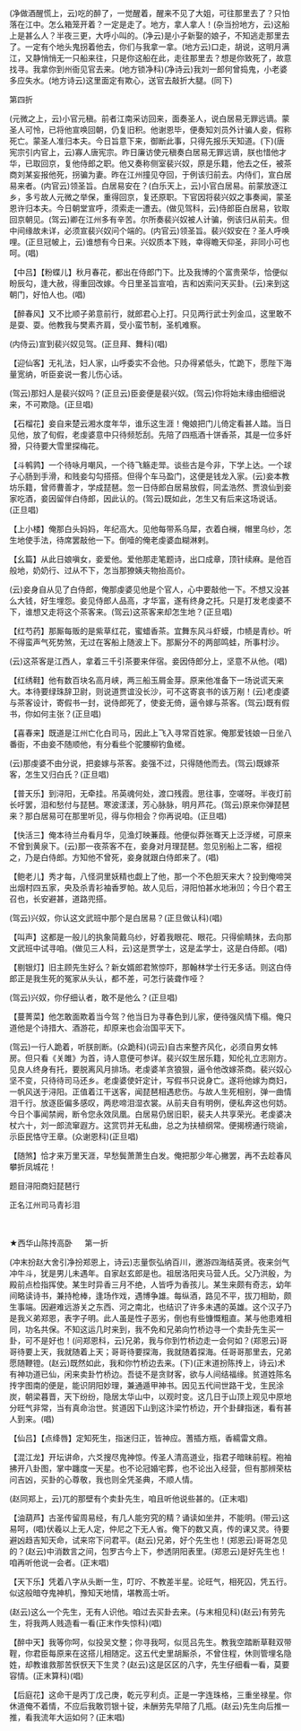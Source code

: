 <!-- { "loadSidebar": true } -->
(净做酒醒慌上，云)吃的醉了，一觉醒着，醒来不见了大姐，可往那里去了？只怕落在江中。怎么箱笼开着？一定是走了。地方，拿人拿人！(杂当扮地方，云)这船上是甚么人？半夜三更，大呼小叫的。(净云)是小子新娶的娘子，不知逃走那里去了。一定有个地头鬼拐着他去，你们与我拿一拿。(地方云)口走，胡说，这明月满江，又静悄悄无一只船来往，只是你这船在此，走往那里去？想是你致死了，故意找寻。我拿你到州衙见官去来。(地方锁净科)(净诗云)我刘一郎何曾捣鬼，小老婆多应失水。(地方诗云)这里面定有欺心，送官去敲折大腿。(同下)

第四折

(元微之上，云)小官元稹。前者江南采访回来，面奏圣人，说白居易无罪远谪。蒙圣人可怜，已将他宣唤回朝，仍复旧积。他谢恩毕，便奏知刘员外计骗人妾，假称死亡。蒙圣人准归本夫。今日旨意下来，御断此事，只得先报乐天知道。(下)(唐宪宗引内官上，云)寡人唐宪宗。昨日廉访使元稹奏白居易无罪远谪，朕也惜他才华，已取回京，复他侍郎之职。他又奏称侧室裴兴奴，原是乐籍，他去之任，被茶商刘某妄报他死，拐骗为妻。昨在江州撞见夺回，于例该归前去。内侍们，宣白居易来者。(内官云)领圣旨。白居易安在？(白乐天上，云)小官白居易。前蒙放逐江乡，多亏故人元微之举保，重得回京，复还原职。下官因将裴兴奴之事奏闻，蒙圣恩许归本夫。今日朝堂宣呼，须索走一遭去。(做见驾科，云)侍郎臣白居易，钦取回京朝见。(驾云)卿在江州多有辛苦。尔所奏裴兴奴被人计骗，例该归从前夫。但中间缘故未详，必须宣裴兴奴问个端的。(内官云)领圣旨。裴兴奴安在？圣人呼唤哩。(正旦冠帔上，云)谁想有今日来。兴奴质本下贱，幸得瞻天仰圣，非同小可也呵。(唱)

【中吕】【粉蝶儿】秋月春花，都出在侍郎门下。比及我博的个富贵荣华，恰便似盼辰勾，逢大赦，得重回改嫁。今日里圣旨宣咱，吉和凶索问天买卦。(云)来到这朝门，好怕人也。(唱)

【醉春风】又不比顺子弟意前行，就郎君心上打。只见两行武士列金瓜，这里敢不是耍、耍。他教我与樊素齐肩，受小蛮节制，圣机难察。

(内侍云)宣到裴兴奴见驾。(正旦拜、舞科)(唱)

【迎仙客】无礼法，妇人家，山呼委实不会他。只办得紧低头，忙跪下，愿陛下海量宽纳，听臣妾说一套儿伤心话。

(驾云)那妇人是裴兴奴吗？(正旦云)臣妾便是裴兴奴。(驾云)你将始末缘由细细说来，不可欺隐。(正旦唱)

【石榴花】妾自来楚云湘水度年华，谁乐这生涯！俺娘把门儿倚定看甚人踏。当日见他，放了旬假，老虔婆意中只待频悊刮。先陪了四瓶酒十饼香茶，其是一位多奸猾，只待要大雪里探梅花。

【斗鹌鹑】一个待咏月嘲风，一个待飞觞走斝。谈些古是今非，下学上达。一个球子心肠到手滑，和贱妾勾勾搭搭。但得个车马盈门，这便是钱龙入家。(云)妾本教坊乐籍，曾师曹善才，学成琵琶。忽一日侍郎白居易放假，同孟浩然、贾浪仙到妾家吃酒，妾因留伴白侍郎，因此认的。(驾云)既如此，怎生又有后来这场说话。(正旦唱)

【上小楼】俺那白头妈妈，年纪高大。见他每带系乌犀，衣着白襕，帽里乌纱，怎生地使手法，待席罢敲他一下。倒噎的俺老虔婆血糊淋剌。

【幺篇】从此日娘嗔女，妾爱他。爱他那走笔题诗，出口成章，顶针续麻。是他百般地，奶奶行、过从不下，怎当那獠姨夫物抬高价。

(云)妾身自从见了白侍郎，俺那虔婆见他是个官人，心中要敲他一下。不想又没甚么大钱，好生埋怨。妾见侍郎人品高，才华富，遂有终身之托。只是打发老虔婆不下，谁想又走将这个茶客来。(驾云)这茶客来却怎生地？(正旦唱)

【红芍药】那厮每贩的是紫草红花，蜜蜡香茶。宜舞东风斗虾蟆，巾帻是青纱。听不得蛮声气死势煞，无过在客船上随波上下。那厮分不的两部鸣蛙，所事村沙。

(云)这茶客是江西人，拿着三千引茶要来伴宿。妾因侍郎分上，坚意不从他。(唱)

【红绣鞋】他有数百块名高月峡，两三船玉屑金芽。原来他准备下一场说谎天来大。本待要绿珠辞卫尉，则说道贾谊没长沙，可不这寄哀书的该万剐！(云)老虔婆与茶客设计，寄假书一封，说侍郎死了，使妾无倚，逼令嫁与茶客。(驾云)既有假书，你如何主张？(正旦唱)

【喜春来】既道是江州亡化白司马，因此上飞入寻常百姓家。俺那爱钱娘一日坐八番衙，不由妾不随顺他，有分看些个驼腰柳钓鱼槎。

(云)那虔婆不由分说，把妾嫁与茶客。妾强不过，只得随他而去。(驾云)既嫁茶客，怎生又归白氏？(正旦唱)

【普天乐】到浔阳，无牵挂。吊英魂何处，渡口残霞。思往事，空嗟呀。半夜灯前长吁罢，泪和愁付与琵琶。寒波漾漾，芳心脉脉，明月芦花。(驾云)原来你弹琵琶来？那白居易可在那里听见，得与你相会？你再说咱。(正旦唱)

【快活三】俺本待兰舟看月华，见渔灯映蒹葭。他便似莽张骞天上泛浮槎，可原来不曾到黄泉下。(云)那一夜茶客不在，妾身对月理琵琶。忽见别船上二客，细视之，乃是白侍郎。方知他不曾死，妾身就跟白侍郎来了。(唱)

【鲍老儿】秀才每，八怪洞里妖精也觑上了他，那一个不色胆天来大？投到俺啼哭出烟村四五家，央及杀青衫袖香罗帕。故人见后，浔阳怕甚水地湫凹；今日个君王召也，长安避甚，道路兜搭。

(驾云)兴奴，你认这文武班中那个是白居易？(正旦做认科)(唱)

【叫声】这都是一般儿的执象简戴乌纱，好着我眼花、眼花。只得偷睛抹，去向那文武班中试寻咱。(做见三人科，云)这是贾学士，这是孟学士，这是白侍郎。(唱)

【剔银灯】旧主顾先生好么？新女婿郎君煞惊吓，那翰林学士行无多话。则这白侍郎正是我生死的冤家从头认，都不差，可怎行装聋作哑？

(驾云)兴奴，你仔细认者，敢不是他么？(正旦唱)

【蔓菁菜】他怎敢面欺着当今驾？他当日为寻春色到儿家，便待强风情下榻。俺只道他是个诗措大、酒游花，却原来也会治国平天下。

(驾云)一行人跪着，听朕剖断。(众跪科)(词云)自古来整齐风化，必须自男女帏房。但只看《关雎》为首，诗人意便可参详。裴兴奴生居乐籍，知伦礼立志刚方。见良人终身有托，要脱离风月排场。老虔婆羊贪狼狠，逼令他改嫁茶商。裴兴奴心坚不变，只待待司马还乡。老虔婆使奸定计，写假书只说身亡。遂将他嫁为商妇，一帆风送于浔阳。正值着江干送客，闻琵琶相遇悲伤。与故人生死相别，弹一曲情泪千行。放逐臣偏多感叹，两悲啼泪湿衣裳。从前夫自有明例，便私奔这也何妨。今日个事闻禁阙，断令您永效凤凰。白居易仍居旧职，裴夫人共享荣光。老虔婆决杖六十，刘一郎流窜遐方。这赏罚并无私曲，总之为扶植纲常。便揭榜通行晓谕，示臣民恪守王章。(众谢恩科)(正旦唱)

【随煞】恰才来万里天涯，早愁鬓萧萧生白发。俺把那少年心撇罢，再不去趁春风攀折凤城花！

题目浔阳商妇琵琶行

正名江州司马青衫泪

　
　

★西华山陈抟高卧
　
第一折

(冲末扮赵大舍引净扮郑恩上，诗云)志量恢弘纳百川，邀游四海结英贤。夜来剑气冲牛斗，犹是男儿未遇年。自家赵玄郎是也。祖居洛阳夹马营人氏。父乃洪殷，为殿前点检指挥使。某生时异香三月不绝，人皆呼为香孩儿。某生来颇有奇志，幼年间略读诗书，兼持枪棒，逢场作戏，遇博争雄。每纵酒，路见不平，拔刀相助，颇生事端。因避难远游关之东西、河之南北，也结识了许多未遇的英雄。这个汉子乃是我义弟郑恩，表字子明。此人虽是性子恶劣，倒也有些慷慨粗直。某与他患难相同，功名共保。不知这运几时来到，我不免和兄弟向竹桥边寻一个卖卦先生买一卦，可不是好也！(问郑恩科，云)兄弟，我与你到竹桥边走一会何如？(郑恩云)哥哥待要上天，我就随着上天；哥哥待要探海，我就随着探海。任哥哥那里去，兄弟愿随鞭镫。(赵云)既然如此，我和你竹桥边去来。(下)(正末道扮陈抟上，诗云)术有神功道已仙，闲来卖卦竹桥边。吾徒不是贪财客，欲与人间结福缘。贫道姓陈名抟字图南的便是，能识阴阳妙理，兼通遁甲神书。因见五代间世路干戈，生民涂炭，朝梁暮晋，天下纷纷，隐居太华山中，以观时变。这几日于山顶上观见中原地分旺气非常，当有真命治世。贫道因下山到这汴梁竹桥边，开个卦肆指迷，看有甚人到来。(唱)

【仙吕】【点绛唇】定知死生，指迷归正，皆神应。蓍插方瓶，香繻雷文鼎。

【混江龙】开坛讲命，六爻搜尽鬼神惊。传圣人清高道业，指君子暗昧前程。袍袖拂开八卦图，掌中躔度一天星。也不论冠婚宅葬，也不论出入经营，但有那辨荣枯问吉凶，买卦的心尊敬，我也则全凭圣典，不顺人情。

(赵同郑上，云)兀的那壁有个卖卦先生，咱且听他说些甚的。(正末唱)

【油葫芦】古圣传留周易经，有几人能穷究的精？诵读如坐井，不能明。(带云)这易呵，(唱)伏羲以上无人定，仲尼之下无人省。俺下的数又真，传的课又灵。待要避凶趋吉知天命，试来帘下问君平。(赵云)兄弟，好个先生也！(郑恩云)哥哥怎见的？(赵云)中消数言之间，包罗古今上下，参透阴阳表里。(郑恩云)是好先生也！咱再听他说一会者。(正末唱)

【天下乐】凭着八字从头断一生，叮咛、不教差半星。论旺气，相死囚，凭五行。似这般暗夺鬼神机，豫知天地情，堪教高士听。

(赵云)这么一个先生，无有人识他。咱过去买卦去来。(与末相见科)(赵云)有劳先生，将我两人贱造看一看(正末作失惊科)(唱)

【醉中天】我等你呵，似投吴文整；你寻我呵，似觅吕先生。教我空踏断草鞋双带鞓，你君臣每原来在这搭儿相随定。这五代史里胡厮杀，不曾住程，休则管埋名隐姓，却教谁救那苦恹恹天下生灵？(赵云)这是区区的八字，先生仔细看一看，莫要容情。(正末算科)(唱)

【后庭花】这命干是丙丁戊己庚，乾元亨利贞。正是一字连珠格，三重坐禄星。你休道俺不着情，不应后我敢罚银十锭，未酬劳先早陪了几瓶。(赵云)先生向后推一推，看我流年大运如何？(正末唱)


